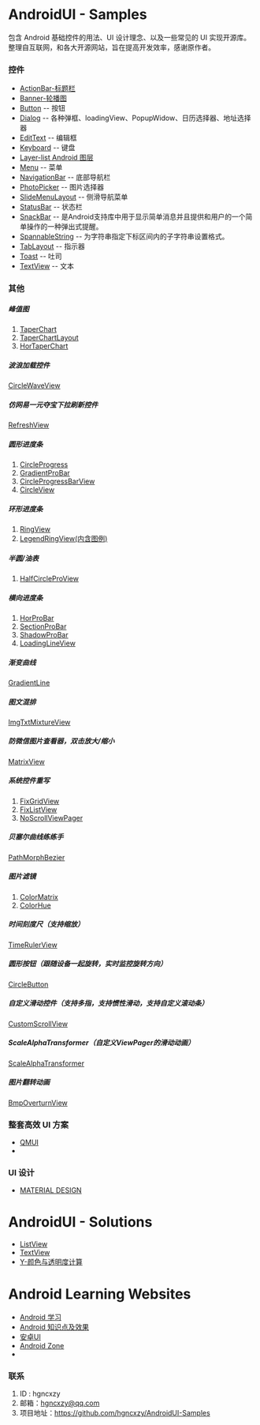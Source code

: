 # AndroidUI - Samples
包含 Android 基础控件的用法、UI 设计理念、以及一些常见的 UI 实现开源库。整理自互联网，和各大开源网站，旨在提高开发效率，感谢原作者。

### 控件

- [ActionBar-标题栏](https://github.com/hgncxzy/AndroidUI-Samples/tree/master/actionbar)
- [Banner-轮播图](https://github.com/hgncxzy/AndroidUI-Samples/tree/master/banner)
- [Button](https://github.com/hgncxzy/AndroidUI-Samples/tree/master/button) -- 按钮
- [Dialog](https://github.com/hgncxzy/AndroidUI-Samples/tree/master/dialog) -- 各种弹框、loadingView、PopupWidow、日历选择器、地址选择器
- [EditText](https://github.com/hgncxzy/AndroidUI-Samples/tree/master/edittext) -- 编辑框
- [Keyboard](https://github.com/hgncxzy/AndroidUI-Samples/tree/master/keyboard) -- 键盘
- [Layer-list Android 图层](https://www.jianshu.com/p/9e6d03ab7ac9)
- [Menu](https://github.com/hgncxzy/AndroidUI-Samples/tree/master/menu) -- 菜单
- [NavigationBar](https://github.com/hgncxzy/AndroidUI-Samples/tree/master/navigationbar) -- 底部导航栏
- [PhotoPicker](https://github.com/hgncxzy/AndroidUI-Samples/tree/master/photopicker) -- 图片选择器
- [SlideMenuLayout](https://github.com/JingYeoh/SlideMenuLayout) -- 侧滑导航菜单
- [StatusBar](https://github.com/hgncxzy/AndroidUI-Samples/tree/master/statusbar) -- 状态栏
- [SnackBar](https://github.com/hgncxzy/AndroidUI-Samples/tree/master/snackbar) -- 是Android支持库中用于显示简单消息并且提供和用户的一个简单操作的一种弹出式提醒。
- [SpannableString](https://github.com/hgncxzy/AndroidUI-Samples/tree/master/spannablestring) -- 为字符串指定下标区间内的子字符串设置格式。
- [TabLayout](https://github.com/hgncxzy/AndroidUI-Samples/tree/master/tablayout) -- 指示器
- [Toast](https://github.com/hgncxzy/AndroidUI-Samples/tree/master/toast) -- 吐司
- [TextView](https://github.com/hgncxzy/AndroidUI-Samples/tree/master/textview) -- 文本

### 其他

##### 峰值图

1. [TaperChart](https://github.com/faith-hb/WidgetCase/blob/master/hawkeye_widget/src/main/java/com/doyou/cv/widget/taperchart/TaperChart.java)
2. [TaperChartLayout](https://github.com/faith-hb/WidgetCase/blob/master/hawkeye_widget/src/main/java/com/doyou/cv/widget/taperchart/TaperChartLayout.java)
3. [HorTaperChart](https://github.com/faith-hb/WidgetCase/blob/master/hawkeye_widget/src/main/java/com/doyou/cv/widget/taperchart/HorTaperChart.java)

##### 波浪加载控件

[CircleWaveView](https://github.com/faith-hb/WidgetCase/blob/master/hawkeye_widget/src/main/java/com/doyou/cv/widget/wave/CircleWaveView.java)

##### 仿网易一元夺宝下拉刷新控件

[RefreshView](https://github.com/faith-hb/WidgetCase/blob/master/hawkeye_widget/src/main/java/com/doyou/cv/widget/touch/RefreshView.java)

##### 圆形进度条

1. [CircleProgress](https://github.com/faith-hb/WidgetCase/blob/master/hawkeye_widget/src/main/java/com/doyou/cv/widget/progress/circle/CircleProgress.java)
2. [GradientProBar](https://github.com/faith-hb/WidgetCase/blob/master/hawkeye_widget/src/main/java/com/doyou/cv/widget/progress/circle/GradientProBar.java)
3. [CircleProgressBarView](https://github.com/faith-hb/WidgetCase/blob/master/hawkeye_widget/src/main/java/com/doyou/cv/widget/progress/circle/CircleProgressBarView.java)
4. [CircleView](https://github.com/faith-hb/WidgetCase/blob/master/hawkeye_widget/src/main/java/com/doyou/cv/widget/progress/circle/CircleView.java)

##### 环形进度条

1. [RingView](https://github.com/faith-hb/WidgetCase/blob/master/hawkeye_widget/src/main/java/com/doyou/cv/widget/progress/ring/RingView.java)
2. [LegendRingView(内含图例)](https://github.com/faith-hb/WidgetCase/blob/master/hawkeye_widget/src/main/java/com/doyou/cv/widget/progress/ring/LegendRingView.java)

##### 半圆/油表

1. [HalfCircleProView](https://github.com/faith-hb/WidgetCase/blob/master/hawkeye_widget/src/main/java/com/doyou/cv/widget/HalfCircleProView.java)

##### 横向进度条

1. [HorProBar](https://github.com/faith-hb/WidgetCase/blob/master/hawkeye_widget/src/main/java/com/doyou/cv/widget/progress/horbar/HorProBar.java)
2. [SectionProBar](https://github.com/faith-hb/WidgetCase/blob/master/hawkeye_widget/src/main/java/com/doyou/cv/widget/progress/horbar/SectionProBar.java)
3. [ShadowProBar](https://github.com/faith-hb/WidgetCase/blob/master/hawkeye_widget/src/main/java/com/doyou/cv/widget/horbar/progress/ShadowProBar.java)
4. [LoadingLineView](https://github.com/faith-hb/WidgetCase/blob/master/hawkeye_widget/src/main/java/com/doyou/cv/widget/horbar/progress/LoadingLineView.java)

##### 渐变曲线

[GradientLine](https://github.com/faith-hb/WidgetCase/blob/master/hawkeye_widget/src/main/java/com/doyou/cv/widget/GradientLine.java)

##### 图文混排

[ImgTxtMixtureView](https://github.com/faith-hb/WidgetCase/blob/master/hawkeye_widget/src/main/java/com/doyou/cv/widget/view/ImgTxtMixtureView.java)

##### 防微信图片查看器，双击放大/缩小

[MatrixView](https://github.com/faith-hb/WidgetCase/blob/master/hawkeye_widget/src/main/java/com/doyou/cv/widget/touch/MatrixView.java)

##### 系统控件重写

1. [FixGridView](https://github.com/faith-hb/WidgetCase/blob/master/hawkeye_widget/src/main/java/com/doyou/cv/widget/sys/FixGridView.java)
2. [FixListView](https://github.com/faith-hb/WidgetCase/blob/master/hawkeye_widget/src/main/java/com/doyou/cv/widget/sys/FixListView.java)
3. [NoScrollViewPager](https://github.com/faith-hb/WidgetCase/blob/master/hawkeye_widget/src/main/java/com/doyou/cv/widget/sys/NoScrollViewPager.java)

##### 贝塞尔曲线练练手

[PathMorphBezier](https://github.com/faith-hb/WidgetCase/blob/master/hawkeye_widget/src/main/java/com/doyou/cv/widget/PathMorphBezier.java)

##### 图片滤镜

1. [ColorMatrix](https://github.com/faith-hb/WidgetCase/blob/master/app/src/main/java/com/doyou/cvc/release/colorfilter/ColorMatrixActivity.kt)
2. [ColorHue](https://github.com/faith-hb/WidgetCase/blob/master/app/src/main/java/com/doyou/cvc/release/colorfilter/ColorHueActivity.kt)

##### 时间刻度尺（支持缩放）

[TimeRulerView](https://github.com/faith-hb/WidgetCase/blob/master/hawkeye_widget/src/main/java/com/doyou/cv/widget/timeruler/TimeRulerView.java)

##### 圆形按钮（跟随设备一起旋转，实时监控旋转方向）

[CircleButton](https://github.com/faith-hb/WidgetCase/blob/master/hawkeye_widget/src/main/java/com/doyou/cv/widget/view/CircleButton.java)

##### 自定义滑动控件（支持多指，支持惯性滑动，支持自定义滚动条）

[CustomScrollView](https://github.com/faith-hb/WidgetCase/blob/master/hawkeye_widget/src/main/java/com/doyou/cv/widget/touch/CustomScrollView.java)

##### ScaleAlphaTransformer（自定义ViewPager的滑动动画）

[ScaleAlphaTransformer](https://github.com/faith-hb/WidgetCase/blob/master/hawkeye_widget/src/main/java/com/doyou/cv/widget/sys/viewpager/transformer/ScaleAlphaTransformer.java)

##### 图片翻转动画

[BmpOverturnView](https://github.com/faith-hb/WidgetCase/blob/master/hawkeye_widget/src/main/java/com/doyou/cv/widget/animator/BmpOverturnView.java)

### 整套高效 UI 方案

- [QMUI](https://qmuiteam.com/android/documents/)
- 

###  UI 设计

- [MATERIAL DESIGN](https://material.io/)

# AndroidUI - Solutions

- [ListView](https://blog.csdn.net/jdfkldjlkjdl/article/details/82259823)
- [TextView](https://blog.csdn.net/jdfkldjlkjdl/article/details/49468567)
- [Y-颜色与透明度计算](https://blog.csdn.net/wangliblog/article/details/73248122)

# Android Learning Websites

- [Android 学习](https://www.jianshu.com/c/053aaffa3a76)
-  [Android 知识点及效果](https://www.jianshu.com/c/833dd498c20f)
- [安卓UI](https://www.jianshu.com/c/371ef270e696)
- [Android Zone](https://www.jianshu.com/c/01979ba6eef6)
- 



### 联系

1. ID : hgncxzy
2. 邮箱：[hgncxzy@qq.com](mailto:hgncxzy@qq.com)
3. 项目地址：https://github.com/hgncxzy/AndroidUI-Samples

